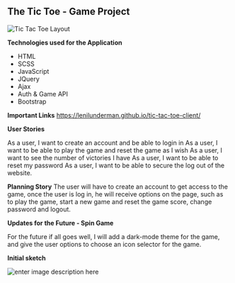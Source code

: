 ## The Tic Toe - Game Project
![Tic Tac Toe Layout ](https://i.imgur.com/SWr8tnc.png)

**Technologies used for the Application**

-  HTML
- SCSS
- JavaScript
- JQuery
- Ajax
- Auth & Game API
- Bootstrap

**Important Links**
https://lenilunderman.github.io/tic-tac-toe-client/

**User Stories**

As a user, I want to create an account and be able to login in
As a user, I want to be able to play the game and reset the game as I wish
As a user, I want to see the number of victories I have
As a user, I want to be able to reset my password
As a user, I want to be able to secure the log out of the website.

**Planning Story**
The user will have to create an account to get access to the game, once the user is log in, he will receive options on the page, such as to play the game, start a new game and reset the game score, change password and logout.

**Updates for the Future - Spin Game**

For the future if all goes well, I will add a dark-mode theme for the game, and give the user options to choose an icon selector for the game.

**Initial sketch**

![enter image description here](https://i.imgur.com/PaqFoK0.png)
